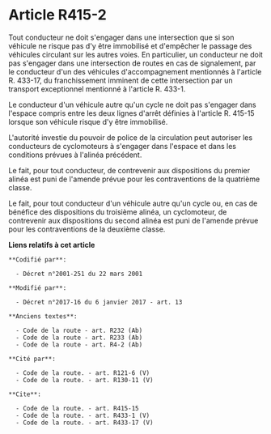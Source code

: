 # Article R415-2

Tout conducteur ne doit s'engager dans une intersection que si son véhicule ne risque pas d'y être immobilisé et d'empêcher
le passage des véhicules circulant sur les autres voies. En particulier, un conducteur ne doit pas s'engager dans une
intersection de routes en cas de signalement, par le conducteur d'un des véhicules d'accompagnement mentionnés à l'article R.
433-17, du franchissement imminent de cette intersection par un transport exceptionnel mentionné à l'article R. 433-1. 

Le conducteur d'un véhicule autre qu'un cycle ne doit pas s'engager dans l'espace compris entre les deux lignes d'arrêt
définies à l'article R. 415-15 lorsque son véhicule risque d'y être immobilisé. 

L'autorité investie du pouvoir de police de la circulation peut autoriser les conducteurs de cyclomoteurs à s'engager dans
l'espace et dans les conditions prévues à l'alinéa précédent. 

Le fait, pour tout conducteur, de contrevenir aux dispositions du premier alinéa est puni de l'amende prévue pour les
contraventions de la quatrième classe. 

Le fait, pour tout conducteur d'un véhicule autre qu'un cycle ou, en cas de bénéfice des dispositions du troisième alinéa, un
cyclomoteur, de contrevenir aux dispositions du second alinéa est puni de l'amende prévue pour les contraventions de la
deuxième classe.

**Liens relatifs à cet article**

	**Codifié par**:

	  - Décret n°2001-251 du 22 mars 2001

	**Modifié par**:

	  - Décret n°2017-16 du 6 janvier 2017 - art. 13

	**Anciens textes**:

	  - Code de la route - art. R232 (Ab)
	  - Code de la route - art. R233 (Ab)
	  - Code de la route - art. R4-2 (Ab)

	**Cité par**:

	  - Code de la route. - art. R121-6 (V)
	  - Code de la route. - art. R130-11 (V)

	**Cite**:

	  - Code de la route. - art. R415-15
	  - Code de la route. - art. R433-1 (V)
	  - Code de la route. - art. R433-17 (V)
